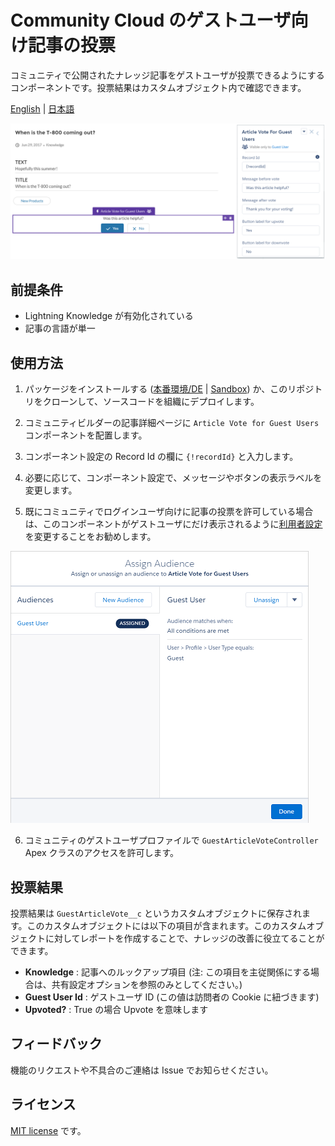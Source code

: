 # Community Cloud のゲストユーザ向け記事の投票

コミュニティで公開されたナレッジ記事をゲストユーザが投票できるようにするコンポーネントです。投票結果はカスタムオブジェクト内で確認できます。

[English](README.md) | [日本語](README.ja.md)

![](img/screenshot.png)

## 前提条件

-   Lightning Knowledge が有効化されている
-   記事の言語が単一

## 使用方法

1. パッケージをインストールする ([本番環境/DE](https://login.salesforce.com/packaging/installPackage.apexp?p0=04tf40000047tgtAAA) | [Sandbox](https://test.salesforce.com/packaging/installPackage.apexp?p0=04tf40000047tgtAAA)) か、このリポジトリをクローンして、ソースコードを組織にデプロイします。

2. コミュニティビルダーの記事詳細ページに `Article Vote for Guest Users` コンポーネントを配置します。

3. コンポーネント設定の Record Id の欄に `{!recordId}` と入力します。

4. 必要に応じて、コンポーネント設定で、メッセージやボタンの表示ラベルを変更します。

5. 既にコミュニティでログインユーザ向けに記事の投票を許可している場合は、このコンポーネントがゲストユーザにだけ表示されるように[利用者設定](https://help.salesforce.com/articleView?id=networks_audience_component.htm&type=0&language=ja)を変更することをお勧めします。

![](img/assign-audience.png)

6. コミュニティのゲストユーザプロファイルで `GuestArticleVoteController` Apex クラスのアクセスを許可します。

## 投票結果

投票結果は `GuestArticleVote__c` というカスタムオブジェクトに保存されます。このカスタムオブジェクトには以下の項目が含まれます。このカスタムオブジェクトに対してレポートを作成することで、ナレッジの改善に役立てることができます。

-   **Knowledge** : 記事へのルックアップ項目 (注: この項目を主従関係にする場合は、共有設定オプションを参照のみとしてください。)
-   **Guest User Id** : ゲストユーザ ID (この値は訪問者の Cookie に紐づきます)
-   **Upvoted?** : True の場合 Upvote を意味します

## フィードバック

機能のリクエストや不具合のご連絡は Issue でお知らせください。

## ライセンス

[MIT license](./LICENSE) です。
